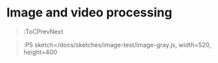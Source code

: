 # Image and video processing

> :ToCPrevNext

> :P5 sketch=/docs/sketches/image-test/image-gray.js, width=520, height=400